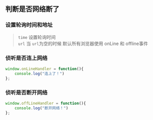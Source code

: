 ## 判断是否网络断了

### 设置轮询时间和地址

> `time` 设置轮询时间  
> `url` 当 `url`为空的时候 默认所有浏览器使用 onLine 和 offline事件  

### 侦听是否连上网络

```js
window.onLineHandler = function(){
    console.log("连上了！")
};
```

### 侦听是否断开网络

```js
window.offLineHandler = function(){
    console.log("断开网络！")
};
```
